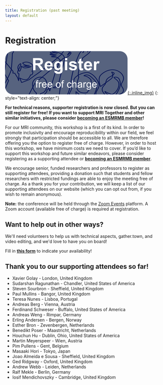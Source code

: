```yaml
--- 
title: Registration (past meeting)
layout: default
--- 
```


# Registration

[![Free registration](images/register_button_free.png){:.inline_img}](https://events.zoom.us/ev/AEaNvEVYuDSSPf8Chveqs5EvDC-eWPCQxNQF-_QhyU_OAr-5Z4iywooXKyHd6k245Kd-eJM)
{: style="text-align: center;"}

**For technical reasons, supporter registration is now closed. But you can still register for free! If you want to support MRI Together and other similar initiatives, please consider [becoming an ESMRMB member](https://www.esmrmb.org/membership/#m-application)!**


For our MRI community, this workshop is a first of its kind. In order to promote inclusivity and encourage reproducibility within our field, we feel strongly that participation should be accessible to all. We are therefore offering you the option to register free of charge. However, in order to host this workshop, we have minimum costs we need to cover. If you’d like to support this workshop and future similar endeavors, please consider registering as a supporting attendee or **[becoming an ESMRMB member](https://www.esmrmb.org/membership/#m-application)**.

We encourage senior, funded researchers and professors to register as supporting attendees, providing a donation such that students and fellow researchers with restricted fundings are able to enjoy the meeting free of charge. As a thank you for your contribution, we will keep a list of our supporting attendees on our website (which you can opt out from, if you wish to remain anonymous).

**Note:** the conference will be held through the [Zoom Events](https://events.zoom.us/) platform. A Zoom account (available free of charge) is required at registration.

## Want to help out in other ways?

We'll need volunteers to help us with technical aspects, gather.town, and video editing, and we'd love to have you on board!

Fill in **[this form](https://forms.gle/Hq2WkfffK681yRBy5)** to indicate your availability!

## Thank you to our supporting attendees so far!

- Xavier Golay - London, United Kingdom
- Sudarshan Ragunathan - Chandler, United States of America
- Steven Sourbron - Sheffield, United Kingdom
- Paul Mullins - Bangor, United Kingdom
- Teresa Nunes - Lisboa, Portugal
- Andreas Berg - Vienna, Austria
- Ferdinand Schweser - Buffalo, United States of America
- Andreas Weng - Rimpar, Germany
- Erling Andersen - Bergen, Norway
- Esther Bron - Zevenbergen, Netherlands
- Benedikt Poser - Maastricht, Netherlands
- Houchun Hu - Dublin, Ohio, United States of America
- Martin Meyerspeer - Wien, Austria
- Pim Pullens - Gent, Belgium
- Masaaki Hori - Tokyo, Japan
- Joao Almeida e Sousa - Sheffield, United Kingdom
- Ged Ridgway - Oxford, United Kingdom
- Andrew Webb - Leiden, Netherlands
- Ralf Mekle - Berlin, Germany
- Iosif Mendichovszky - Cambridge, United Kingdom

